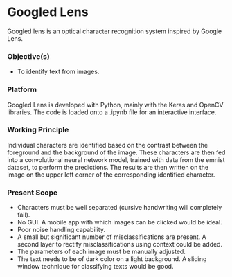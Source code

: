 # Googled Lens
Googled lens is an optical character recognition system inspired by Google Lens.

### Objective(s)
* To identify text from images.

### Platform
Googled Lens is developed with Python, mainly with the Keras and OpenCV libraries. The code is loaded onto a .ipynb file for an interactive interface.

### Working Principle
Individual characters are identified based on the contrast between the foreground and the background of the image. These characters are then fed into a convolutional neural network model, trained with data from the emnist dataset, to perform the predictions. The results are then written on the image on the upper left corner of the corresponding identified character.

### Present Scope
* Characters must be well separated (cursive handwriting will completely fail).
* No GUI. A mobile app with which images can be clicked would be ideal.
* Poor noise handling capability.
* A small but significant number of misclassifications are present. A second layer to rectify misclassifications using context could be added.
* The parameters of each image must be manually adjusted.
* The text needs to be of dark color on a light background. A sliding window technique for classifying texts would be good.